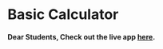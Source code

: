 # Basic Calculator

#### Dear Students, Check out the live app [here](https://kdeepika-brs.github.io/Basic-Calculator---DSA/).
